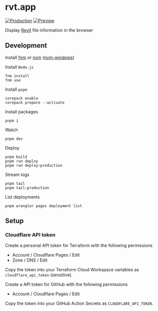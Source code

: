 # rvt.app

[![Production](https://shields.io/badge/production-blue?style=for-the-badge)](https://rvt.app)
[![Preview](https://shields.io/badge/preview-yellow?style=for-the-badge)](https://preview.rvt.app)

Display [Revit](https://www.autodesk.com/products/revit) file information in the browser

## Development

Install [fnm](https://github.com/Schniz/fnm?tab=readme-ov-file#installation) or [nvm](https://github.com/nvm-sh/nvm?tab=readme-ov-file#installing-and-updating) ([nvm-windows](https://github.com/coreybutler/nvm-windows?tab=readme-ov-file#installation--upgrades))

Install `Node.js`

    fnm install
    fnm use

Install `pnpm`

    corepack enable
    corepack prepare --activate

Install packages

    pnpm i

Watch

    pnpm dev

Deploy

    pnpm build
    pnpm run deploy
    pnpm run deploy:production

Stream logs

    pnpm tail
    pnpm tail:production

List deployments

    pnpm wrangler pages deployment list

## Setup

### Cloudflare API token

Create a personal API token for Terraform with the following permissions

- Account / Cloudflare Pages / Edit
- Zone / DNS / Edit

Copy the token into your Terraform Cloud Workspace variables as `cloudflare_api_token` (sensitive).

Create a API token for GitHub with the following permissions

- Account / Cloudflare Pages / Edit

Copy the token into your GitHub Action Secrets as `CLOUDFLARE_API_TOKEN`.
